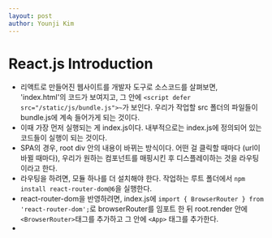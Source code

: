 ```yaml
---
layout: post
author: Younji Kim
---
```


# React.js Introduction

<!-- ## Table of contents
- [Table of contents](#table-of-contents)
- [binary_function](#binary-function) -->

- 리액트로 만들어진 웹사이트를 개발자 도구로 소스코드를 살펴보면, 'index.html'의 코드가 보여지고, 그 안에 `<script defer src="/static/js/bundle.js">~`가 보인다. 우리가 작업할 src 폴더의 파일들이 bundle.js에 계속 들어가게 되는 것이다. 
- 이때 가장 먼저 실행되는 게 index.js이다. 내부적으로는 index.js에 정의되어 있는 코드들이 실행이 되는 것이다.
- SPA의 경우, root div 안의 내용이 바뀌는 방식이다. 어떤 걸 클릭할 때마다 (url이 바뀔 때마다), 우리가 원하는 컴포넌트를 매핑시킨 후 디스플레이하는 것을 라우팅이라고 한다.
- 라우팅을 하려면, 모듈 하나를 더 설치해야 한다. 작업하는 루트 폴더에서 `npm install react-router-dom@6`을 실행한다.
- react-router-dom을 반영하려면, index.js에 `import { BrowserRouter } from 'react-router-dom';`로 browserRouter를 임포트 한 뒤 root.render 안에 `<BrowserRouter>`태그를 추가하고 그 안에 `<App>` 태그를 추가한다.
- 